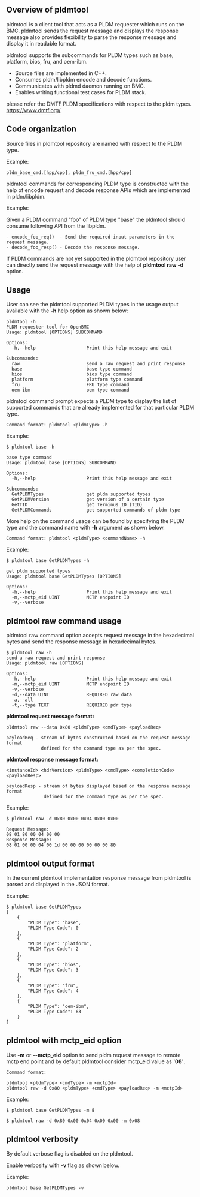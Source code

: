 ## Overview of pldmtool

pldmtool is a client tool that acts as a PLDM requester which runs on the BMC.
pldmtool sends the request message and displays the response message also
provides flexibility to parse the response message and display it in readable
format.

pldmtool supports the subcommands for PLDM types such as base, platform, bios,
fru, and oem-ibm.

- Source files are implemented in C++.
- Consumes pldm/libpldm encode and decode functions.
- Communicates with pldmd daemon running on BMC.
- Enables writing functional test cases for PLDM stack.

please refer the DMTF PLDM specifications with respect to the pldm types.
https://www.dmtf.org/


## Code organization

Source files in pldmtool repository are named with respect to the PLDM type.

Example:
```
pldm_base_cmd.[hpp/cpp], pldm_fru_cmd.[hpp/cpp]
```

pldmtool commands for corresponding PLDM type is constructed with the help of
encode request and decode response APIs which are implemented in pldm/libpldm.

Example:

Given a PLDM command "foo" of PLDM type "base" the pldmtool should consume
following API from the libpldm.

```
- encode_foo_req()  - Send the required input parameters in the request message.
- decode_foo_resp() - Decode the response message.
```

If PLDM commands are not yet supported in the pldmtool repository user can
directly send the request message with the help of **pldmtool raw -d <data>** option.


## Usage

User can see the pldmtool supported PLDM types in the usage output available
with the **-h** help option as shown below:

```
pldmtool -h
PLDM requester tool for OpenBMC
Usage: pldmtool [OPTIONS] SUBCOMMAND

Options:
  -h,--help                   Print this help message and exit

Subcommands:
  raw                         send a raw request and print response
  base                        base type command
  bios                        bios type command
  platform                    platform type command
  fru                         FRU type command
  oem-ibm                     oem type command

```
pldmtool command prompt expects a PLDM type to display the list of supported
commands that are already implemented for that particular PLDM type.

```
Command format: pldmtool <pldmType> -h
```
Example:

```
$ pldmtool base -h

base type command
Usage: pldmtool base [OPTIONS] SUBCOMMAND

Options:
  -h,--help                   Print this help message and exit

Subcommands:
  GetPLDMTypes                get pldm supported types
  GetPLDMVersion              get version of a certain type
  GetTID                      get Terminus ID (TID)
  GetPLDMCommands             get supported commands of pldm type

```
More help on the command usage can be found by specifying the PLDM type and the
command name with **-h** argument as shown below.

```
Command format: pldmtool <pldmType> <commandName> -h
```

Example:
```
$ pldmtool base GetPLDMTypes -h

get pldm supported types
Usage: pldmtool base GetPLDMTypes [OPTIONS]

Options:
  -h,--help                   Print this help message and exit
  -m,--mctp_eid UINT          MCTP endpoint ID
  -v,--verbose
```


## pldmtool raw command usage

pldmtool raw command option accepts request message in the hexadecimal
bytes and send the response message in hexadecimal bytes.

```
$ pldmtool raw -h
send a raw request and print response
Usage: pldmtool raw [OPTIONS]

Options:
  -h,--help                   Print this help message and exit
  -m,--mctp_eid UINT          MCTP endpoint ID
  -v,--verbose
  -d,--data UINT              REQUIRED raw data
  -a,--all
  -t,--type TEXT              REQUIRED pdr type
```

**pldmtool request message format:**

```
pldmtool raw --data 0x80 <pldmType> <cmdType> <payloadReq>

payloadReq - stream of bytes constructed based on the request message format
             defined for the command type as per the spec.
```

**pldmtool response message format:**

```
<instanceId> <hdrVersion> <pldmType> <cmdType> <completionCode> <payloadResp>

payloadResp - stream of bytes displayed based on the response message format
              defined for the command type as per the spec.
```
Example:

```
$ pldmtool raw -d 0x80 0x00 0x04 0x00 0x00

Request Message:
08 01 80 00 04 00 00
Response Message:
08 01 00 00 04 00 1d 00 00 00 00 00 00 80

```
## pldmtool output format

In the current pldmtool implementation response message from pldmtool is parsed
and displayed in the JSON format.

Example:
```
$ pldmtool base GetPLDMTypes
[
    {
        "PLDM Type": "base",
        "PLDM Type Code": 0
    },
    {
        "PLDM Type": "platform",
        "PLDM Type Code": 2
    },
    {
        "PLDM Type": "bios",
        "PLDM Type Code": 3
    },
    {
        "PLDM Type": "fru",
        "PLDM Type Code": 4
    },
    {
        "PLDM Type": "oem-ibm",
        "PLDM Type Code": 63
    }
]
```
## pldmtool with mctp_eid option

Use **-m** or **--mctp_eid** option to send pldm request message to remote mctp
end point and by default pldmtool consider mctp_eid value as **'08'**.

```
Command format:

pldmtool <pldmType> <cmdType> -m <mctpId>
pldmtool raw -d 0x80 <pldmType> <cmdType> <payloadReq> -m <mctpId>
```

Example:
```
$ pldmtool base GetPLDMTypes -m 8

$ pldmtool raw -d 0x80 0x00 0x04 0x00 0x00 -m 0x08

```

## pldmtool verbosity

By default verbose flag is disabled on the pldmtool.

Enable verbosity with **-v** flag as shown below.

Example:

```
pldmtool base GetPLDMTypes -v
```
